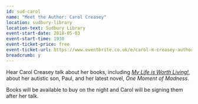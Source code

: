 ```yaml
---
id: sud-carol
name: "Meet the Author: Carol Creasey"
location: sudbury-library
location-text: Sudbury Library
event-start-date: 2018-05-03
event-start-time: 1930
event-ticket-price: free
event-ticket-url: https://www.eventbrite.co.uk/e/carol-m-creasey-author-talk-tickets-44674527715
breadcrumb: y
---
```


Hear Carol Creasey talk about her books, including [<cite>My Life is Worth Living!</cite>](https://suffolk.spydus.co.uk/cgi-bin/spydus.exe/ENQ/OPAC/BIBENQ?BRN=651089), about her autistic son, Paul, and her latest novel, <cite>One Moment of Madness</cite>.

Books will be available to buy on the night and Carol will be signing them after her talk.
